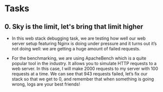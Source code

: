 # Tasks
## 0. Sky is the limit, let's bring that limit higher

- In this web stack debugging task, we are testing how well our web server setup featuring Nginx is doing under pressure and it turns out it’s not doing well: we are getting a huge amount of failed requests.

- For the benchmarking, we are using ApacheBench which is a quite popular tool in the industry. It allows you to simulate HTTP requests to a web server. In this case, I will make 2000 requests to my server with 100 requests at a time. We can see that 943 requests failed, let’s fix our stack so that we get to 0, and remember that when something is going wrong, logs are your best friends!